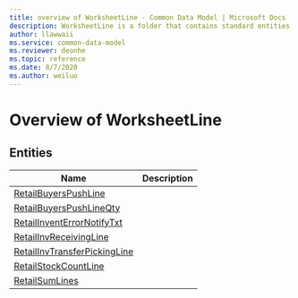 ```yaml
---
title: overview of WorksheetLine - Common Data Model | Microsoft Docs
description: WorksheetLine is a folder that contains standard entities related to the Common Data Model.
author: llawwaii
ms.service: common-data-model
ms.reviewer: deonhe
ms.topic: reference
ms.date: 8/7/2020
ms.author: weiluo
---
```


# Overview of WorksheetLine


## Entities

|Name|Description|
|---|---|
|[RetailBuyersPushLine](RetailBuyersPushLine.md)||
|[RetailBuyersPushLineQty](RetailBuyersPushLineQty.md)||
|[RetailInventErrorNotifyTxt](RetailInventErrorNotifyTxt.md)||
|[RetailInvReceivingLine](RetailInvReceivingLine.md)||
|[RetailInvTransferPickingLine](RetailInvTransferPickingLine.md)||
|[RetailStockCountLine](RetailStockCountLine.md)||
|[RetailSumLines](RetailSumLines.md)||
